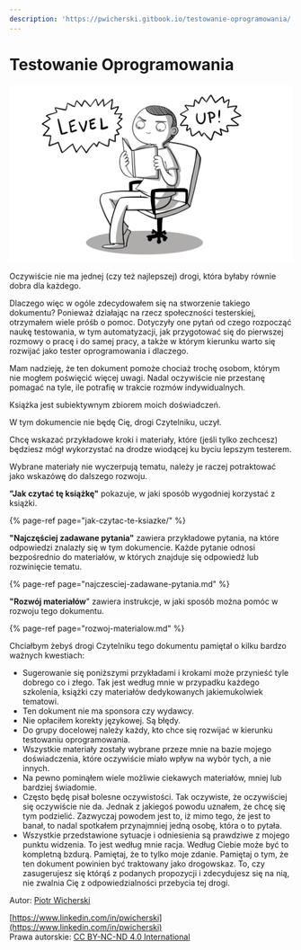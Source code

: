 ```yaml
---
description: 'https://pwicherski.gitbook.io/testowanie-oprogramowania/'
---
```


# Testowanie Oprogramowania

![](.gitbook/assets/rozwoj.png)

Oczywiście nie ma jednej \(czy też najlepszej\) drogi, która byłaby równie dobra dla każdego.

Dlaczego więc w ogóle zdecydowałem się na stworzenie takiego dokumentu? Ponieważ działając na rzecz społeczności testerskiej, otrzymałem wiele próśb o pomoc. Dotyczyły one pytań od czego rozpocząć naukę testowania, w tym automatyzacji, jak przygotować się do pierwszej rozmowy o pracę i do samej pracy, a także w którym kierunku warto się rozwijać jako tester oprogramowania i dlaczego.

Mam nadzieję, że ten dokument pomoże chociaż trochę osobom, którym nie mogłem poświęcić więcej uwagi. Nadal oczywiście nie przestanę pomagać na tyle, ile potrafię w trakcie rozmów indywidualnych.

Książka jest subiektywnym zbiorem moich doświadczeń.

W tym dokumencie nie będę Cię, drogi Czytelniku, uczył.

Chcę wskazać przykładowe kroki i materiały, które \(jeśli tylko zechcesz\) będziesz mógł wykorzystać na drodze wiodącej ku byciu lepszym testerem.

Wybrane materiały nie wyczerpują tematu, należy je raczej potraktować jako wskazówę do dalszego rozwoju.

**"Jak czytać tę książkę"** pokazuje, w jaki sposób wygodniej korzystać z książki.

{% page-ref page="jak-czytac-te-ksiazke/" %}

**"Najczęściej zadawane pytania"** zawiera przykładowe pytania, na które odpowiedzi znalazły się w tym dokumencie. Każde pytanie odnosi bezpośrednio do materiałów, w których znajduje się odpowiedź lub rozwinięcie tematu.

{% page-ref page="najczesciej-zadawane-pytania.md" %}

**"Rozwój materiałów**" zawiera instrukcje, w jaki sposób można pomóc w rozwoju tego dokumentu.

{% page-ref page="rozwoj-materialow.md" %}

Chciałbym żebyś drogi Czytelniku tego dokumentu pamiętał o kilku bardzo ważnych kwestiach:

* Sugerowanie się poniższymi przykładami i krokami może przynieść tyle dobrego co i złego. Tak jest według mnie w przypadku każdego szkolenia, książki czy materiałów dedykowanych jakiemukolwiek tematowi.
* Ten dokument nie ma sponsora czy wydawcy.
* Nie opłaciłem korekty językowej. Są błędy.
* Do grupy docelowej należy każdy, kto chce się rozwijać w kierunku testowaniu oprogramowania.
* Wszystkie materiały zostały wybrane przeze mnie na bazie mojego doświadczenia, które oczywiście miało wpływ na wybór tych, a nie innych.
* Na pewno pominąłem wiele możliwie ciekawych materiałów, mniej lub bardziej świadomie.
* Często będę pisał bolesne oczywistości. Tak oczywiste, że oczywiściej się oczywiście nie da. Jednak z jakiegoś powodu uznałem, że chcę się tym podzielić. Zazwyczaj powodem jest to, iż mimo tego, że jest to banał, to nadal spotkałem przynajmniej jedną osobę, która o to pytała.
* Wszystkie przedstawione sytuacje i odniesienia są prawdziwe z mojego punktu widzenia. To jest według mnie racja. Według Ciebie może być to kompletną bzdurą. Pamiętaj, że to tylko moje zdanie. Pamiętaj o tym, że ten dokument powinien być traktowany jako drogowskaz. To, czy zasugerujesz się którąś z podanych propozycji i zdecydujesz się na nią, nie zwalnia Cię z odpowiedzialności przebycia tej drogi.

Autor: [Piotr Wicherski](https://www.linkedin.com/in/pwicherski)

[https://www.linkedin.com/in/pwicherski](https://www.linkedin.com/in/pwicherski)  
Prawa autorskie: [CC BY-NC-ND 4.0 International](https://creativecommons.org/licenses/by-nc-nd/4.0/)

